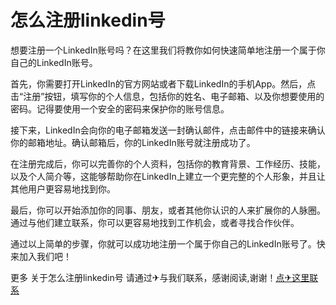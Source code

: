 # 怎么注册linkedin号

想要注册一个LinkedIn账号吗？在这里我们将教你如何快速简单地注册一个属于你自己的LinkedIn账号。

首先，你需要打开LinkedIn的官方网站或者下载LinkedIn的手机App。然后，点击“注册”按钮，填写你的个人信息，包括你的姓名、电子邮箱、以及你想要使用的密码。记得要使用一个安全的密码来保护你的账号信息。

接下来，LinkedIn会向你的电子邮箱发送一封确认邮件，点击邮件中的链接来确认你的邮箱地址。确认邮箱后，你的LinkedIn账号就注册成功了。

在注册完成后，你可以完善你的个人资料，包括你的教育背景、工作经历、技能，以及个人简介等，这能够帮助你在LinkedIn上建立一个更完整的个人形象，并且让其他用户更容易地找到你。

最后，你可以开始添加你的同事、朋友，或者其他你认识的人来扩展你的人脉圈。通过与他们建立联系，你可以更容易地找到工作机会，或者寻找合作伙伴。

通过以上简单的步骤，你就可以成功地注册一个属于你自己的LinkedIn账号了。快来加入我们吧！

更多 关于怎么注册linkedin号 请通过✈与我们联系，感谢阅读,谢谢！[点✈这里联系](https://www.k02.cc)